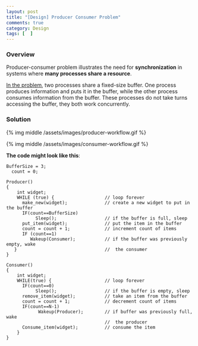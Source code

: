 ```yaml
---
layout: post
title: "[Design] Producer Consumer Problem"
comments: true
category: Design
tags: [  ]
---
```


### Overview

Producer-consumer problem illustrates the need for __synchronization__ in systems where __many processes share a resource__. 

[In the problem](http://cs.gmu.edu/cne/modules/ipc/aqua/producer.html), two processes share a fixed-size buffer. One process produces information and puts it in the buffer, while the other process consumes information from the buffer. These processes do not take turns accessing the buffer, they both work concurrently. 

### Solution

{% img middle /assets/images/producer-workflow.gif %}

{% img middle /assets/images/consumer-workflow.gif %}

__The code might look like this__: 

	BufferSize = 3;
	  count = 0;

	Producer()
	{
	    int widget;
	    WHILE (true) {                   // loop forever
	      make_new(widget);              // create a new widget to put in the buffer
	      IF(count==BufferSize)
	           Sleep();                  // if the buffer is full, sleep
	      put_item(widget);              // put the item in the buffer
	      count = count + 1;             // increment count of items
	      IF (count==1)
	         Wakeup(Consumer);           // if the buffer was previously empty, wake
	   }                                 //  the consumer
	}

	Consumer()
	{
	    int widget;
	    WHILE(true) {                    // loop forever
	      IF(count==0)
	           Sleep();                  // if the buffer is empty, sleep
	      remove_item(widget);           // take an item from the buffer
	      count = count + 1;             // decrement count of items
	      IF(count==N-1)
	            Wakeup(Producer);        // if buffer was previously full, wake
	                                     //  the producer
	      Consume_item(widget);          // consume the item
	    }
	}

